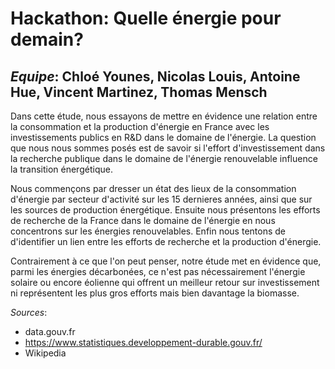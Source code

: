 # Hackathon: Quelle énergie pour demain?
## *Equipe*: Chloé Younes, Nicolas Louis, Antoine Hue, Vincent Martinez, Thomas Mensch

Dans cette étude, nous essayons de mettre en évidence une relation entre la consommation et la production d'énergie en France avec les investissements publics en R&D dans le domaine de l'énergie.
La question que nous nous sommes posés est de savoir si l'effort d'investissement dans la recherche publique dans le domaine de l'énergie renouvelable influence la transition énergétique.

Nous commençons par dresser un état des lieux de la consommation d'énergie par secteur d'activité sur les 15 dernieres années, ainsi que sur les sources de production énergétique. Ensuite nous présentons les efforts de recherche de la France dans le domaine de l'énergie en nous concentrons sur les énergies renouvelables.
Enfin nous tentons de d'identifier un lien entre les efforts de recherche et la production d'énergie.

Contrairement à ce que l'on peut penser, notre étude met en évidence que, parmi les énergies décarbonées, ce n'est pas nécessairement l'énergie solaire ou encore éolienne qui offrent un meilleur retour sur investissement ni représentent les plus gros efforts mais bien davantage la biomasse.

*Sources*:
 - data.gouv.fr
 - https://www.statistiques.developpement-durable.gouv.fr/
 - Wikipedia
